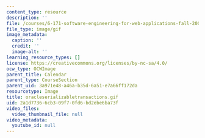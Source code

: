 ```yaml
---
content_type: resource
description: ''
file: /courses/6-171-software-engineering-for-web-applications-fall-2003/2a1d77366cb309f70fd6bd2ebe6ba73f_oracleserializabletransactions.gif
file_type: image/gif
image_metadata:
  caption: ''
  credit: ''
  image-alt: ''
learning_resource_types: []
license: https://creativecommons.org/licenses/by-nc-sa/4.0/
ocw_type: OCWImage
parent_title: Calendar
parent_type: CourseSection
parent_uid: 3a971e48-a46a-b35d-6a51-e7a66ff172da
resourcetype: Image
title: oracleserializabletransactions.gif
uid: 2a1d7736-6cb3-09f7-0fd6-bd2ebe6ba73f
video_files:
  video_thumbnail_file: null
video_metadata:
  youtube_id: null
---
```


